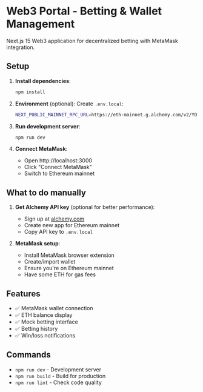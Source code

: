 # Web3 Portal - Betting & Wallet Management

Next.js 15 Web3 application for decentralized betting with MetaMask integration.

## Setup

1. **Install dependencies**:
   ```bash
   npm install
   ```

2. **Environment** (optional):
   Create `.env.local`:
   ```bash
   NEXT_PUBLIC_MAINNET_RPC_URL=https://eth-mainnet.g.alchemy.com/v2/YOUR_API_KEY
   ```

3. **Run development server**:
   ```bash
   npm run dev
   ```

4. **Connect MetaMask**:
   - Open http://localhost:3000
   - Click "Connect MetaMask"
   - Switch to Ethereum mainnet

## What to do manually

1. **Get Alchemy API key** (optional for better performance):
   - Sign up at [alchemy.com](https://alchemy.com)
   - Create new app for Ethereum mainnet
   - Copy API key to `.env.local`

2. **MetaMask setup**:
   - Install MetaMask browser extension
   - Create/import wallet
   - Ensure you're on Ethereum mainnet
   - Have some ETH for gas fees

## Features

- ✅ MetaMask wallet connection
- ✅ ETH balance display  
- ✅ Mock betting interface
- ✅ Betting history
- ✅ Win/loss notifications

## Commands

- `npm run dev` - Development server
- `npm run build` - Build for production
- `npm run lint` - Check code quality